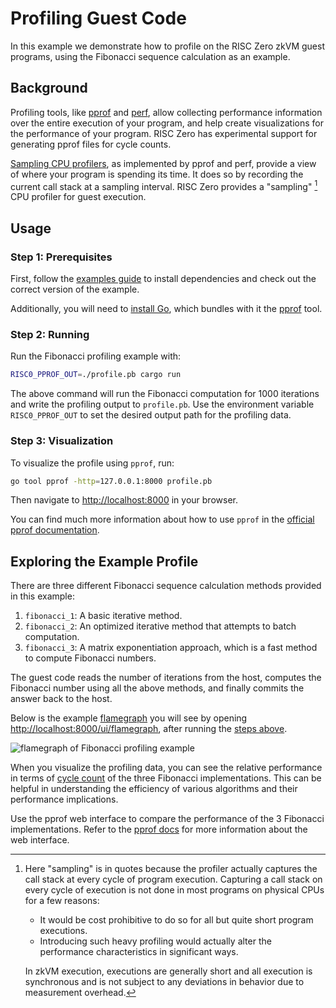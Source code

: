 # Profiling Guest Code

In this example we demonstrate how to profile on the RISC Zero zkVM guest programs, using the Fibonacci sequence calculation as an example.

<!-- NOTE: This content matches the docs under website/api/zkvm/developer-guide/profiling.md -->

## Background

Profiling tools, like [pprof] and [perf], allow collecting performance information over the entire execution of your program, and help create visualizations for the performance of your program.
RISC Zero has experimental support for generating pprof files for cycle counts.

[Sampling CPU profilers], as implemented by pprof and perf, provide a view of where your program is spending its time.
It does so by recording the current call stack at a sampling interval.
RISC Zero provides a "sampling" [^1] CPU profiler for guest execution.

## Usage

### Step 1: Prerequisites

First, follow the [examples guide] to install dependencies and check out the correct version of the example.

Additionally, you will need to [install Go], which bundles with it the [pprof] tool.

### Step 2: Running

Run the Fibonacci profiling example with:

```bash
RISC0_PPROF_OUT=./profile.pb cargo run
```

The above command will run the Fibonacci computation for 1000 iterations and write the profiling output to `profile.pb`.
Use the environment variable `RISC0_PPROF_OUT` to set the desired output path for the profiling data.

### Step 3: Visualization

To visualize the profile using `pprof`, run:

```bash
go tool pprof -http=127.0.0.1:8000 profile.pb
```

Then navigate to <http://localhost:8000> in your browser.

You can find much more information about how to use `pprof` in the [official pprof documentation].

## Exploring the Example Profile

There are three different Fibonacci sequence calculation methods provided in this example:

1. `fibonacci_1`: A basic iterative method.
2. `fibonacci_2`: An optimized iterative method that attempts to batch computation.
3. `fibonacci_3`: A matrix exponentiation approach, which is a fast method to compute Fibonacci numbers.

The guest code reads the number of iterations from the host, computes the Fibonacci number using all the above methods, and finally commits the answer back to the host.

Below is the example [flamegraph] you will see by opening <http://localhost:8000/ui/flamegraph>, after running the [steps above](#usage).

![flamegraph of Fibonacci profiling example](./profiling_flamegraph.png)

When you visualize the profiling data, you can see the relative performance in terms of [cycle count] of the three Fibonacci implementations.
This can be helpful in understanding the efficiency of various algorithms and their performance implications.

Use the pprof web interface to compare the performance of the 3 Fibonacci implementations.
Refer to the [pprof docs] for more information about the web interface.

[^1]: Here "sampling" is in quotes because the profiler actually captures the call
    stack at every cycle of program execution. Capturing a call stack on every
    cycle of execution is not done in most programs on physical CPUs for a few
    reasons:

    <!-- HACK: This comment prevents the list below from being interpreted to be a code block -->

    - It would be cost prohibitive to do so for all but quite short program
      executions.
    - Introducing such heavy profiling would actually alter the performance
      characteristics in significant ways.

    <!-- -->

    In zkVM execution, executions are generally short and all execution is
    synchronous and is not subject to any deviations in behavior due to
    measurement overhead.
    
[cycle count]: https://dev.risczero.com/terminology#clock-cycles
[examples guide]: https://dev.risczero.com/api/zkvm/examples/#running-the-examples
[flamegraph]: https://www.brendangregg.com/FlameGraphs/cpuflamegraphs.html
[install Go]: https://go.dev/doc/install
[official pprof documentation]: https://github.com/google/pprof/blob/main/doc/README.md
[perf]: https://perf.wiki.kernel.org/index.php/Main_Page
[pprof]: https://github.com/google/pprof
[pprof docs]: https://github.com/google/pprof/blob/main/doc/README.md#web-interface-1
[Sampling CPU profilers]: https://nikhilism.com/post/2018/sampling-profiler-internals-introduction/
